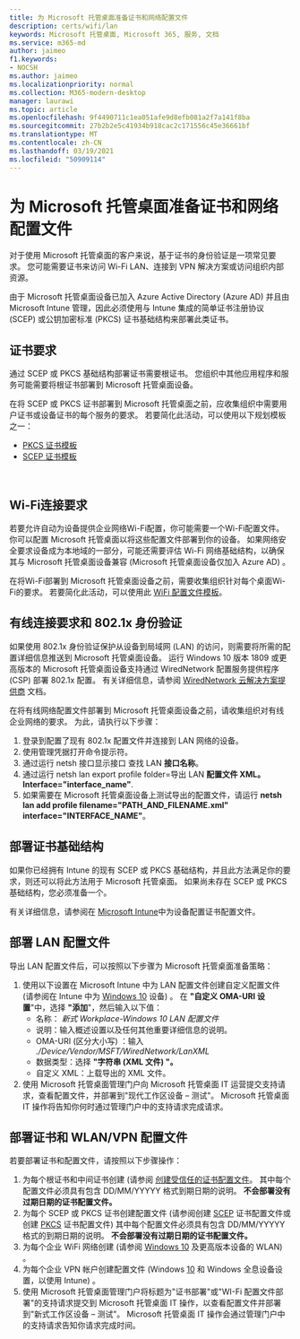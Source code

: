```yaml
---
title: 为 Microsoft 托管桌面准备证书和网络配置文件
description: certs/wifi/lan
keywords: Microsoft 托管桌面, Microsoft 365, 服务, 文档
ms.service: m365-md
author: jaimeo
f1.keywords:
- NOCSH
ms.author: jaimeo
ms.localizationpriority: normal
ms.collection: M365-modern-desktop
manager: laurawi
ms.topic: article
ms.openlocfilehash: 9f4490711c1ea051afe9d8efb081a2f7a141f8ba
ms.sourcegitcommit: 27b2b2e5c41934b918cac2c171556c45e36661bf
ms.translationtype: MT
ms.contentlocale: zh-CN
ms.lasthandoff: 03/19/2021
ms.locfileid: "50909114"
---
```

# <a name="prepare-certificates-and-network-profiles-for-microsoft-managed-desktop"></a>为 Microsoft 托管桌面准备证书和网络配置文件  
 
对于使用 Microsoft 托管桌面的客户来说，基于证书的身份验证是一项常见要求。 您可能需要证书来访问 Wi-Fi LAN、连接到 VPN 解决方案或访问组织内部资源。   
 
由于 Microsoft 托管桌面设备已加入 Azure Active Directory (Azure AD) 并且由 Microsoft Intune 管理，因此必须使用与 Intune 集成的简单证书注册协议 (SCEP) 或公钥加密标准 (PKCS) 证书基础结构来部署此类证书。    
 
## <a name="certificate-requirements"></a>证书要求 
 
通过 SCEP 或 PKCS 基础结构部署证书需要根证书。 您组织中其他应用程序和服务可能需要将根证书部署到 Microsoft 托管桌面设备。    
 
在将 SCEP 或 PKCS 证书部署到 Microsoft 托管桌面之前，应收集组织中需要用户证书或设备证书的每个服务的要求。 若要简化此活动，可以使用以下规划模板之一：  
 
- [PKCS 证书模板](https://github.com/MicrosoftDocs/microsoft-365-docs/raw/public/microsoft-365/managed-desktop/get-ready/downloads/PKCS-certificate-template.xlsx) 
- [SCEP 证书模板](https://github.com/MicrosoftDocs/microsoft-365-docs/raw/public/microsoft-365/managed-desktop/get-ready/downloads/SCEP-certificate-template.xlsx)

  
## <a name="wi-fi-connectivity-requirements"></a>Wi-Fi连接要求

若要允许自动为设备提供企业网络Wi-Fi配置，你可能需要一个Wi-Fi配置文件。 你可以配置 Microsoft 托管桌面以将这些配置文件部署到你的设备。 如果网络安全要求设备成为本地域的一部分，可能还需要评估 Wi-Fi 网络基础结构，以确保其与 Microsoft 托管桌面设备兼容 (Microsoft 托管桌面设备仅加入 Azure AD) 。 
 
在将Wi-Fi部署到 Microsoft 托管桌面设备之前，需要收集组织针对每个桌面Wi-Fi的要求。 若要简化此活动，可以使用此 [WiFi 配置文件模板](https://github.com/MicrosoftDocs/microsoft-365-docs/raw/public/microsoft-365/managed-desktop/get-ready/downloads/WiFi-profile-template.xlsx)。
 
 
## <a name="wired-connectivity-requirements-and-8021x-authentication"></a>有线连接要求和 802.1x 身份验证 
 
如果使用 802.1x 身份验证保护从设备到局域网 (LAN) 的访问，则需要将所需的配置详细信息推送到 Microsoft 托管桌面设备。 运行 Windows 10 版本 1809 或更高版本的 Microsoft 托管桌面设备支持通过 WiredNetwork 配置服务提供程序 (CSP) 部署 802.1x 配置。 有关详细信息，请参阅 [WiredNetwork 云解决方案提供商](/windows/client-management/mdm/wirednetwork-csp) 文档。 
 
在将有线网络配置文件部署到 Microsoft 托管桌面设备之前，请收集组织对有线企业网络的要求。 为此，请执行以下步骤： 
 
 
1. 登录到配置了现有 802.1x 配置文件并连接到 LAN 网络的设备。  
2. 使用管理凭据打开命令提示符。 
3. 通过运行 netsh 接口显示接口 查找 LAN **接口名称**。 
4. 通过运行 netsh lan export profile folder=导出 LAN **配置文件 XML。 Interface="interface_name"**. 
5. 如果需要在 Microsoft 托管桌面设备上测试导出的配置文件，请运行 **netsh lan add profile filename="PATH_AND_FILENAME.xml" interface="INTERFACE_NAME"**。 
 
 
## <a name="deploy-certificate-infrastructure"></a>部署证书基础结构  
 
如果你已经拥有 Intune 的现有 SCEP 或 PKCS 基础结构，并且此方法满足你的要求，则还可以将此方法用于 Microsoft 托管桌面。 如果尚未存在 SCEP 或 PKCS 基础结构，您必须准备一个。  
 
有关详细信息，请参阅在 [Microsoft Intune](/intune/certificates-configure)中为设备配置证书配置文件。 
 
 
 
## <a name="deploy-a-lan-profile"></a>部署 LAN 配置文件 
 
导出 LAN 配置文件后，可以按照以下步骤为 Microsoft 托管桌面准备策略：   
 
1. 使用以下设置在 Microsoft Intune 中为 LAN 配置文件创建自定义配置文件 (请参阅在 Intune 中为 [Windows 10](/intune/custom-settings-windows-10) 设备) 。 在 **"自定义 OMA-URI 设置**"中，选择 **"添加**"，然后输入以下值： 
    - 名称： *新式 Workplace-Windows 10 LAN 配置文件* 
    - 说明：输入概述设置以及任何其他重要详细信息的说明。 
    - OMA-URI (区分大小写) ：输入 *./Device/Vendor/MSFT/WiredNetwork/LanXML*
    - 数据类型：选择 **"字符串 (XML 文件) "。** 
    - 自定义 XML：上载导出的 XML 文件。
2. 使用 Microsoft 托管桌面管理门户向 Microsoft 托管桌面 IT 运营提交支持请求，查看配置文件，并部署到"现代工作区设备 – 测试"。 Microsoft 托管桌面 IT 操作将告知你何时通过管理门户中的支持请求完成请求。
 
## <a name="deploy-certificates-and-wi-fivpn-profile"></a>部署证书和 WLAN/VPN 配置文件 
 
 
若要部署证书和配置文件，请按照以下步骤操作：

1. 为每个根证书和中间证书创建 (请参阅 [创建受信任的证书配置文件](/intune/protect/certificates-configure#step-3-create-trusted-certificate-profiles)。 其中每个配置文件必须具有包含 DD/MM/YYYYY 格式到期日期的说明。 **不会部署没有过期日期的证书配置文件。**
2. 为每个 SCEP 或 PKCS 证书创建配置文件 (请参阅创建 [SCEP](/intune/protect/certificates-scep-configure#create-a-scep-certificate-profile) 证书配置文件或创建 [PKCS](/intune/protect/certficates-pfx-configure#create-a-pkcs-certificate-profile) 证书配置文件) 其中每个配置文件必须具有包含 DD/MM/YYYYY 格式的到期日期的说明。 **不会部署没有过期日期的证书配置文件。**
3. 为每个企业 WiFi 网络创建 (请参阅 [Windows 10](/intune/wi-fi-settings-windows) 及更高版本设备的 WLAN) 。
4. 为每个企业 VPN 帐户创建配置文件 (Windows [10](/intune/vpn-settings-windows-10) 和 Windows 全息设备设置，以使用 Intune) 。
5. 使用 Microsoft 托管桌面管理门户将标题为"证书部署"或"WI-Fi 配置文件部署"的支持请求提交到 Microsoft 托管桌面 IT 操作，以查看配置文件并部署到"新式工作区设备 – 测试"。 Microsoft 托管桌面 IT 操作会通过管理门户中的支持请求告知你请求完成时间。 
 
